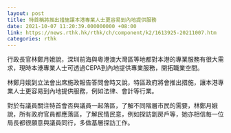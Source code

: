 ```yaml
---
layout: post
title: 特首稱將推出措施讓本港專業人士更容易到內地提供服務
date: 2021-10-07 11:20:39.000000000 +08:00
link: https://news.rthk.hk/rthk/ch/component/k2/1613925-20211007.htm
categories: rthk
---
```


行政長官林鄭月娥說，深圳前海與粵港澳大灣區等地都對本港的專業服務有很大需求，現時本港專業人士可透過CEPA到內地提供專業服務，開拓職業空間。

林鄭月娥到立法會出席施政報告答問會時又說，特區政府將會推出措施，讓本港專業人士更容易到內地提供服務，例如法律、會計等行業。

對於有議員關注特首會否與議員一起落區，了解不同階層市民的需要，林鄭月娥說，所有政府官員都應落區，了解民情民意，例如探訪劏房戶等，她亦相信每一位局長都很願意與議員同行，多做基層探訪工作。
